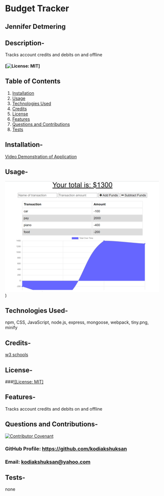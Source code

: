 # Budget Tracker

## Jennifer Detmering

## Description-

Tracks account credits and debits on and offline

#### [![License: MIT](https://img.shields.io/badge/License-MIT-yellow.svg)]

## Table of Contents

1. [Installation](#installation)
2. [Usage](#usage)
3. [Technologies Used](#technologies_used)
4. [Credits](#credits)
5. [License](#license)
6. [Features](#features)
7. [Questions and Contributions](#questions_and_contributions)
8. [Tests](#tests)

## Installation-

[Video Demonstration of Application]()

## Usage-

![transactions](Develop/public/icons/transactions.png))

## Technologies Used-

npm, CSS, JavaScript, node.js, express, mongoose, webpack, tiny.png, minify

## Credits-

[w3 schools](https://w3schools.com)

## License-

###[![License: MIT]](https://opensource.org/licenses/MIT)

## Features-

Tracks account credits and debits on and offline

## Questions and Contributions-

[![Contributor Covenant](https://img.shields.io/badge/Contributor%20Covenant-2.0-4baaaa.svg)](code_of_conduct.md)

### GitHub Profile: https://github.com/kodiakshuksan

### Email: kodiakshuksan@yahoo.com

## Tests-

none
